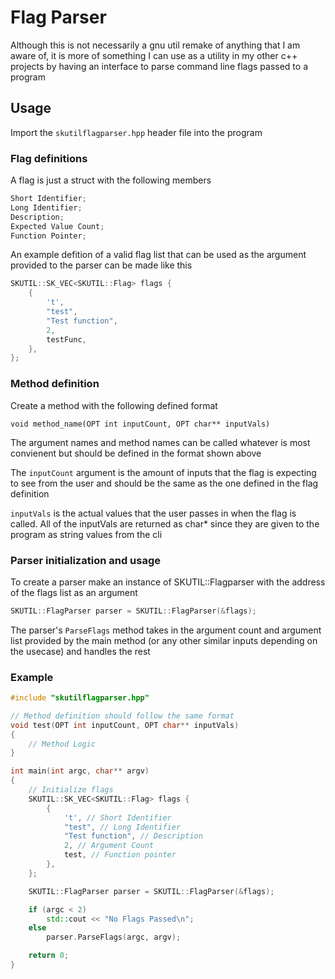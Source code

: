 # Flag Parser

Although this is not necessarily a gnu util remake of anything that I am aware of, it is more of something I can use as a utility in my other c++ projects by having an interface to parse command line flags passed to a program

## Usage

Import the `skutilflagparser.hpp` header file into the program

### Flag definitions

A flag is just a struct with the following members

```cpp
Short Identifier;
Long Identifier;
Description;
Expected Value Count;
Function Pointer;
```

An example defition of a valid flag list that can be used as the argument provided to the parser can be made like this

```cpp
SKUTIL::SK_VEC<SKUTIL::Flag> flags {
    {
        't',
        "test",
        "Test function",
        2,
        testFunc,
    },
};
```

### Method definition

Create a method with the following defined format

`void method_name(OPT int inputCount, OPT char** inputVals)`

The argument names and method names can be called whatever is most convienent but should be defined in the format shown above

The `inputCount` argument is the amount of inputs that the flag is expecting to see from the user and should be the same as the one defined in the flag definition

`inputVals` is the actual values that the user passes in when the flag is called. All of the inputVals are returned as char* since they are given to the program as string values from the cli

### Parser initialization and usage

To create a parser make an instance of SKUTIL::Flagparser with the address of the flags list as an argument

```cpp
SKUTIL::FlagParser parser = SKUTIL::FlagParser(&flags);
```

The parser's `ParseFlags` method takes in the argument count and argument list provided by the main method (or any other similar inputs depending on the usecase) and handles the rest

### Example

```cpp
#include "skutilflagparser.hpp"

// Method definition should follow the same format
void test(OPT int inputCount, OPT char** inputVals)
{
    // Method Logic
}

int main(int argc, char** argv) 
{
	// Initialize flags
	SKUTIL::SK_VEC<SKUTIL::Flag> flags {
		{
			't', // Short Identifier
			"test", // Long Identifier
			"Test function", // Description
			2, // Argument Count
			test, // Function pointer
		},
	};

	SKUTIL::FlagParser parser = SKUTIL::FlagParser(&flags);

	if (argc < 2)
		std::cout << "No Flags Passed\n";
	else
		parser.ParseFlags(argc, argv);

	return 0;
}
```
